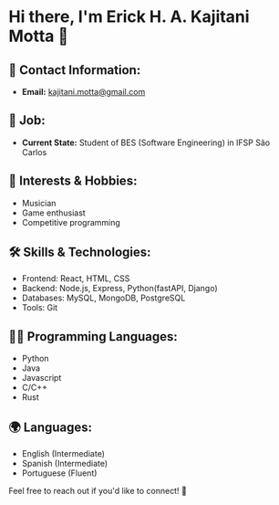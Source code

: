 # Hi there, I'm Erick H. A. Kajitani Motta 👋

## 📧 Contact Information:
- **Email:** kajitani.motta@gmail.com

## 💼 Job:
- **Current State:** Student of BES (Software Engineering) in IFSP São Carlos

## 🌱 Interests & Hobbies:
- Musician
- Game enthusiast
- Competitive programming

## 🛠 Skills & Technologies:
- Frontend: React, HTML, CSS
- Backend: Node.js, Express, Python(fastAPI, Django)
- Databases: MySQL, MongoDB, PostgreSQL
- Tools: Git

## 👨‍💻 Programming Languages:
- Python
- Java  
- Javascript 
- C/C++
- Rust

## 🌍 Languages:
- English (Intermediate)
- Spanish (Intermediate)
- Portuguese (Fluent)

Feel free to reach out if you'd like to connect! 🚀
